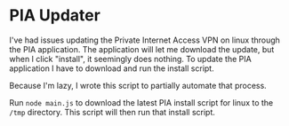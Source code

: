 # PIA Updater

I've had issues updating the Private Internet Access VPN on linux through the PIA application. The application will let me download the update, but when I click "install", it seemingly does nothing.
To update the PIA application I have to download and run the install script.

Because I'm lazy, I wrote this script to partially automate that process.

Run `node main.js` to download the latest PIA install script for linux to the `/tmp` directory. This script will then run that install script.
